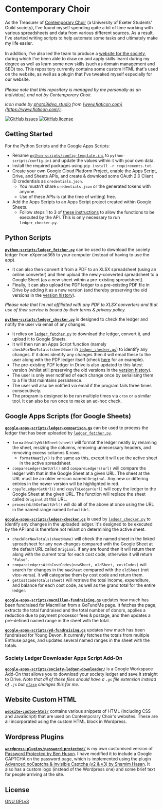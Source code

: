 # Contemporary Choir

As the Treasurer of [Contemporary Choir](https://exetercontemporarychoir.com/) (a University of Exeter Students' Guild society), I've found myself spending quite a bit of time working with various spreadsheets and data from various different sources. As a result, I've started writing scripts to help automate some tasks and ultimately make my life easier. 
<br><br>In addition, I've also led the team to produce a [website for the society](https://exetercontemporarychoir.com), during which I've been able to draw on and apply skills learnt during my degree as well as learn some new skills (such as domain management and SEO) too. This repository currently contains some custom HTML that's used on the website, as well as a plugin that I've tweaked myself especially for our website.
<br><br>*Please note that this repository is managed by me personally as an individual, and not by Contemporary Choir.*

*Icon made by [photo3idea_studio](https://www.flaticon.com/authors/photo3idea-studio) from [www.flaticon.com](https://www.flaticon.com/).*

[![GitHub issues](https://img.shields.io/github/issues/cmenon12/contemporary-choir?style=flat)](https://github.com/cmenon12/contemporary-choir/issues)
[![GitHub license](https://img.shields.io/github/license/cmenon12/contemporary-choir?style=flat)](https://github.com/cmenon12/contemporary-choir/blob/master/LICENSE)


## Getting Started
For the Python Scripts and the Google Apps Scripts:
* Rename [`python-scripts/config-template.ini`](python-scripts/config-template.ini) to `python-scripts/config.ini` and update the values within it with your own data.
* Install the required packages using `pip install -r requirements.txt`.
* Create your own Google Cloud Platform Project, enable the Apps Script, Drive, and Sheets APIs, and create & download some OAuth 2.0 Client ID credentials as `credentials.json`. 
  * You mustn't share `credentials.json` or the generated tokens with anyone.
  * Use of these APIs is (at the time of writing) free.
* Add the Apps Scripts to an Apps Script project created within Google Sheets.
  * Follow steps 1 to 3 of [these instructions](https://developers.google.com/apps-script/api/how-tos/execute#general_procedure) to allow the functions to be executed by the API. This is only necessary to run `ledger_checker.py`.


## Python Scripts

**[`python-scripts/ledger_fetcher.py`](python-scripts/ledger_fetcher.py)** 
can be used  to download the society ledger from eXpense365 to your computer (instead of having to use the app). 
* It can also then convert it from a PDF to an XLSX spreadsheet (using an online converter) and then upload the newly-converted spreadsheet to a Google Sheet (as a new sheet within a pre-existing spreadsheet). 
* Finally, it can also upload the PDF ledger to a pre-existing PDF file in Drive by adding it as a new version (and thereby preserving the old versions in the [version history](https://support.google.com/drive/answer/2409045?co=GENIE.Platform%3DDesktop&hl=en#7177508:~:text=Save%20and%20restore%20recent%20versions)). 

*Please note that I'm not affiliated with any PDF to XLSX converters and that use of their service is bound by their terms & privacy policy.*


**[`python-scripts/ledger_checker.py`](python-scripts/ledger_checker.py)** is designed to check the ledger and notify the user via email of any changes. 
* It relies on [`ledger_fetcher.py`](python-scripts/ledger_fetcher.py) to download the ledger, convert it, and upload it to Google Sheets. 
* It will then run an Apps Script function (namely `checkForNewTotals(sheetName)` in [`ledger_checker.gs`](google-apps-scripts/ledger-checker.gs)) to identify any changes. If it does identify any changes then it will email these to the user along with the PDF ledger itself (check [here](https://raw.githubusercontent.com/cmenon12/contemporary-choir/main/assets/Example%20email%20from%20ledger_checker.py.jpg) for an example). 
* The pre-existing PDF ledger in Drive is also updated to this latest version (whilst still preserving the old versions in the [version history](https://support.google.com/drive/answer/2409045?co=GENIE.Platform%3DDesktop&hl=en#7177508:~:text=Save%20and%20restore%20recent%20versions)). 
* The user is only ever notified of each change once by serialising them to a file that maintains persistence.
* The user will also be notified via email if the program fails three times consecutively.
* The program is designed to be run multiple times via `cron` or a similar tool. It can also be run once to make an ad-hoc check.

## Google Apps Scripts (for Google Sheets)
**[`google-apps-scripts/ledger-comparison.gs`](google-apps-scripts/ledger-comparison.gs)** can be used to process the ledger that has been uploaded by [`ledger_fetcher.py`](python-scripts/ledger_fetcher.py). 
* `formatNeatlyWithSheet(sheet)` will format the ledger neatly by renaming the sheet, resizing the columns, removing unnecessary headers, and removing excess columns & rows.
  * `formatNeatly()` is the same as this, except it will use the active sheet in the active spreadsheet.
* `compareLedgersGetUrl()` and `compareLedgers(url)` will compare the ledger with that in the Google Sheet at a given URL. The sheet at the URL must be an older version named `Original`. Any new or differing entries in the newer version will be highlighted in red. 
* `copyToLedgerGetUrl()` and `copyToLedger(url)` will copy the ledger to the Google Sheet at the given URL. The function will replace the sheet called `Original` at this URL.
* `processWithDefaultUrl()` will do all of the above at once using the URL in the named range named `DefaultUrl`.

**[`google-apps-scripts/ledger-checker.gs`](google-apps-scripts/ledger-checker.gs)** is used by [`ledger_checker.py`](python-scripts/ledger_checker.py) to identify any changes in the uploaded ledger. It's designed to be executed by the API and is therefore not reliant on determining the active sheet.
* `checkForNewTotals(sheetName)` will check the named sheet in the linked spreadsheet for any new changes compared with the Google Sheet at the default URL called `Original`. If any are found then it will return them along with the current total for each cost code, otherwise it will return `"False"`.
* `compareLedgersWithCostCodes(newSheet, oldSheet, costCodes)` will search for changes in the `newSheet` compared with the `oldSheet` (not vice-versa). It will categorise them by cost code and return them.
* `getCostCodeTotals(sheet)` will retrieve the total income, expenditure, and balance for each cost code, as well as the grand total for the entire ledger.

**[`google-apps-scripts/macmillan-fundraising.gs`](google-apps-scripts/macmillan-fundraising.gs)** updates how much has been fundraised for Macmillan from a GoFundMe page. It fetches the page, extracts the total fundraised and the total number of donors, applies a reduction due to payment processor fees & postage, and then updates a pre-defined named range in the sheet with the total.

**[`google-apps-scripts/yd-fundraising.gs`](google-apps-scripts/yd-fundraising.gs)** updates how much has been fundraised for Young Devon. It currently fetches the totals from multiple Enthuse pages, and updates several named ranges in the sheet with the totals.

### Society Ledger Downloader Apps Script Add-On
**[`google-apps-scripts/society-ledger-downloader/`](google-apps-scripts/society-ledger-downloader)** is a Google Workspace Add-On that allows you to download your society ledger and save it straight to Drive. *Note that all of these files should have a `.gs` file extension instead of `.js` but [`clasp`](https://developers.google.com/apps-script/guides/clasp) changes this for me.*

## Website Custom HTML
**[`website-custom-html/`](website-custom-html)** contains various snippets of HTML (including CSS and JavaScript) that are used on Contemporary Choir's websites. These are all incorporated using the custom HTML block in Wordpress.

## Wordpress Plugins 
**[`wordpress-plugins/password-protected/`](wordpress-plugins/password-protected)** is my own customised version of [Password Protected by Ben Huson](https://wordpress.org/plugins/password-protected/). I have modified it to include a Google CAPTCHA on the password page, which is implemented using the plugin [Advanced noCaptcha & invisible Captcha (v2 & v3) by Shamim Hasan](https://wordpress.org/plugins/advanced-nocaptcha-recaptcha/). It also has a custom logo (instead of the Wordpress one) and some brief text for people arriving at the site.

## License
[GNU GPLv3](https://choosealicense.com/licenses/gpl-3.0/)
